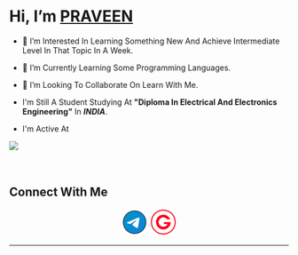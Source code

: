 # Hi, I’m [PRAVEEN](https://github.com/PraveenTech005)

- 👀 I’m Interested In Learning Something New And Achieve Intermediate Level In That Topic In A Week.
- 🌱 I’m Currently Learning Some Programming Languages.
- 💞️ I’m Looking To Collaborate On Learn With Me.

- I'm Still A Student Studying At **"Diploma In Electrical And Electronics Engineering"** In ***INDIA***.

- I'm Active At
<p align="left-justify">
  <a href="https://t.me/PRAVEEN_TECH005">
    <img src="https://skillicons.dev/icons?i=html,css,js,c,py,arduino,autocad,bash,github,linux,md,vscode,idea&theme=dark&perline=6&align=center" />
  </a>
</p>
</br>

## Connect With Me

<div align="center" class="line1">
  <a href="https://t.me/PRAVEEN_TECH005"><img src="https://github.com/PraveenTech005/PRAVEEN-LOGO/blob/main/readme/Telegram LOGO.png"></a>
  <a href="mailto:PraveenTech005@gmail.com"><img src="https://github.com/PraveenTech005/PRAVEEN-LOGO/blob/main/readme/G LOGO.png"></a>
</div>
<hr>
